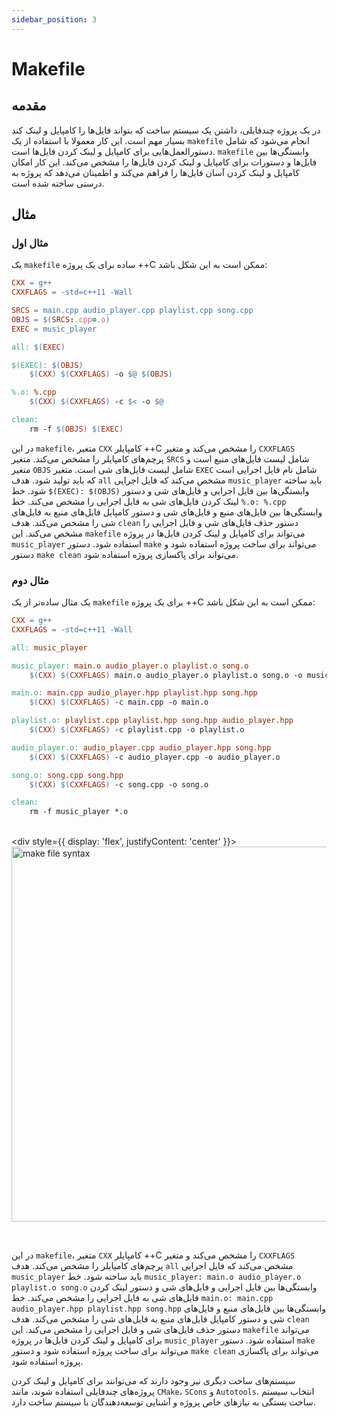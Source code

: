 ```yaml
---
sidebar_position: 3
---
```


# Makefile

## مقدمه

در یک پروژه چندفایلی، داشتن یک سیستم ساخت که بتواند فایل‌ها را کامپایل و لینک کند بسیار مهم است. این کار معمولا با استفاده از یک `makefile` انجام می‌شود که شامل دستورالعمل‌هایی برای کامپایل و لینک کردن فایل‌ها است. `makefile` وابستگی‌ها بین فایل‌ها و دستورات برای کامپایل و لینک کردن فایل‌ها را مشخص می‌کند. این کار امکان کامپایل و لینک کردن آسان فایل‌ها را فراهم می‌کند و اطمینان می‌دهد که پروژه به درستی ساخته شده است.

## مثال

### مثال اول

یک `makefile` ساده برای یک پروژه ++C ممکن است به این شکل باشد:

```makefile
CXX = g++
CXXFLAGS = -std=c++11 -Wall

SRCS = main.cpp audio_player.cpp playlist.cpp song.cpp
OBJS = $(SRCS:.cpp=.o)
EXEC = music_player

all: $(EXEC)

$(EXEC): $(OBJS)
    $(CXX) $(CXXFLAGS) -o $@ $(OBJS)

%.o: %.cpp
    $(CXX) $(CXXFLAGS) -c $< -o $@

clean:
    rm -f $(OBJS) $(EXEC)
```

در این `makefile`، متغیر `CXX` کامپایلر ++C را مشخص می‌کند و متغیر `CXXFLAGS` پرچم‌های کامپایلر را مشخص می‌کند. متغیر `SRCS` شامل لیست فایل‌های منبع است و متغیر `OBJS` شامل لیست فایل‌های شی است. متغیر `EXEC` شامل نام فایل اجرایی است که باید تولید شود. هدف `all` مشخص می‌کند که فایل اجرایی `music_player` باید ساخته شود. خط `$(EXEC): $(OBJS)` وابستگی‌ها بین فایل اجرایی و فایل‌های شی و دستور لینک کردن فایل‌های شی به فایل اجرایی را مشخص می‌کند. خط `%.o: %.cpp` وابستگی‌ها بین فایل‌های منبع و فایل‌های شی و دستور کامپایل فایل‌های منبع به فایل‌های شی را مشخص می‌کند. هدف `clean` دستور حذف فایل‌های شی و فایل اجرایی را مشخص می‌کند. این `makefile` می‌تواند برای کامپایل و لینک کردن فایل‌ها در پروژه `music_player` استفاده شود. دستور `make` می‌تواند برای ساخت پروژه استفاده شود و دستور `make clean` می‌تواند برای پاکسازی پروژه استفاده شود.

### مثال دوم

یک مثال ساده‌تر از یک `makefile` برای یک پروژه ++C ممکن است به این شکل باشد:

```makefile
CXX = g++
CXXFLAGS = -std=c++11 -Wall

all: music_player

music_player: main.o audio_player.o playlist.o song.o
    $(CXX) $(CXXFLAGS) main.o audio_player.o playlist.o song.o -o music_player

main.o: main.cpp audio_player.hpp playlist.hpp song.hpp
    $(CXX) $(CXXFLAGS) -c main.cpp -o main.o

playlist.o: playlist.cpp playlist.hpp song.hpp audio_player.hpp
    $(CXX) $(CXXFLAGS) -c playlist.cpp -o playlist.o

audio_player.o: audio_player.cpp audio_player.hpp song.hpp
    $(CXX) $(CXXFLAGS) -c audio_player.cpp -o audio_player.o

song.o: song.cpp song.hpp
    $(CXX) $(CXXFLAGS) -c song.cpp -o song.o

clean:
    rm -f music_player *.o
```

<br/><div style={{ display: 'flex', justifyContent: 'center' }}>
  <img src="https://i.redd.it/nbezrlsjl6oa1.jpg" alt="make file syntax" width="600"/>
</div><br/>

در این `makefile`، متغیر `CXX` کامپایلر ++C را مشخص می‌کند و متغیر `CXXFLAGS` پرچم‌های کامپایلر را مشخص می‌کند. هدف `all` مشخص می‌کند که فایل اجرایی `music_player` باید ساخته شود. خط `music_player: main.o audio_player.o playlist.o song.o` وابستگی‌ها بین فایل اجرایی و فایل‌های شی و دستور لینک کردن فایل‌های شی به فایل اجرایی را مشخص می‌کند. خط `main.o: main.cpp audio_player.hpp playlist.hpp song.hpp` وابستگی‌ها بین فایل‌های منبع و فایل‌های شی و دستور کامپایل فایل‌های منبع به فایل‌های شی را مشخص می‌کند. هدف `clean` دستور حذف فایل‌های شی و فایل اجرایی را مشخص می‌کند. این `makefile` می‌تواند برای کامپایل و لینک کردن فایل‌ها در پروژه `music_player` استفاده شود. دستور `make` می‌تواند برای ساخت پروژه استفاده شود و دستور `make clean` می‌تواند برای پاکسازی پروژه استفاده شود.

سیستم‌های ساخت دیگری نیز وجود دارند که می‌توانند برای کامپایل و لینک کردن پروژه‌های چندفایلی استفاده شوند، مانند `CMake`، `SCons` و `Autotools`. انتخاب سیستم ساخت بستگی به نیازهای خاص پروژه و آشنایی توسعه‌دهندگان با سیستم ساخت دارد.